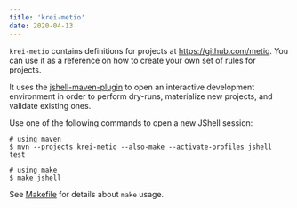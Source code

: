 ```yaml
---
title: 'krei-metio'
date: 2020-04-13
---
```


`krei-metio` contains definitions for projects at https://github.com/metio. You can use it as a reference on how to create your own set of rules for projects.

It uses the [jshell-maven-plugin](https://github.com/johnpoth/jshell-maven-plugin) to open an interactive development environment in order to perform dry-runs, materialize new projects, and validate existing ones. 

Use one of the following commands to open a new JShell session:

```shell script
# using maven
$ mvn --projects krei-metio --also-make --activate-profiles jshell test

# using make
$ make jshell
```

See [Makefile](../../contributors/makefile) for details about `make` usage.
